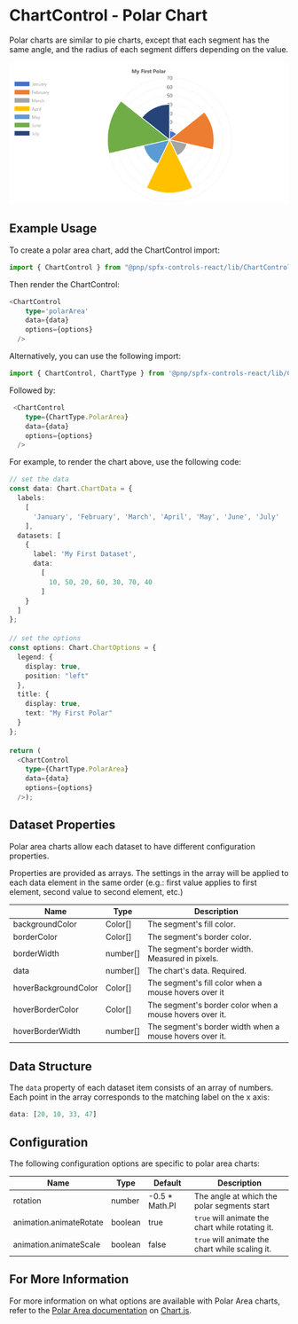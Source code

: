 # ChartControl - Polar Chart

Polar charts are similar to pie charts, except that each segment has the same angle, and the radius of each segment differs depending on the value.

![Default Polar Chart](../assets/PolarAreaChart.png)

## Example Usage

To create a polar area chart, add the ChartControl import:

```TypeScript
import { ChartControl } from "@pnp/spfx-controls-react/lib/ChartControl";
```

Then render the ChartControl:

```TypeScript
<ChartControl
    type='polarArea'
    data={data}
    options={options}
  />
```

Alternatively, you can use the following import:

```TypeScript
import { ChartControl, ChartType } from '@pnp/spfx-controls-react/lib/ChartControl';
```

Followed by:

```TypeScript
 <ChartControl
    type={ChartType.PolarArea}
    data={data}
    options={options}
  />
```

For example, to render the chart above, use the following code:

```TypeScript
// set the data
const data: Chart.ChartData = {
  labels:
    [
      'January', 'February', 'March', 'April', 'May', 'June', 'July'
    ],
  datasets: [
    {
      label: 'My First Dataset',
      data:
        [
          10, 50, 20, 60, 30, 70, 40
        ]
    }
  ]
};

// set the options
const options: Chart.ChartOptions = {
  legend: {
    display: true,
    position: "left"
  },
  title: {
    display: true,
    text: "My First Polar"
  }
};

return (
  <ChartControl
    type={ChartType.PolarArea}
    data={data}
    options={options}
  />);
```

## Dataset Properties

Polar area charts allow each dataset to have different configuration properties.

Properties are provided as arrays. The settings in the array will be applied to each data element in the same order (e.g.: first value applies to first element, second value to second element, etc.)

| Name                  | Type                                              | Description |
| ----                  | ----                                              | ---- |
| backgroundColor       | Color[]                                  | The segment's fill color.  |
| borderColor           | Color[]                                  | The segment's border color.  |
| borderWidth           | number[]                                | The segment's border width. Measured in pixels. |
| data | number[] | The chart's data. Required. |
| hoverBackgroundColor  | Color[]                                  | The segment's fill color when a mouse hovers over it |
| hoverBorderColor      | Color[]                                  | The segment's border color when a mouse hovers over it.  |
| hoverBorderWidth      | number[]                                | The segment's border width when a mouse hovers over it.  |

## Data Structure

The `data` property of each dataset item consists of an array of numbers. Each point in the array corresponds to the matching label on the x axis:

```TypeScript
data: [20, 10, 33, 47]
```

## Configuration

The following configuration options are specific to polar area charts:

| Name | Type | Default | Description |
| ---- | ---- | ---- | ---- |
| rotation | number | -0.5 * Math.PI | The angle at which the polar segments start |
| animation.animateRotate | boolean | true | `true` will animate the chart while rotating it.  |
| animation.animateScale | boolean | false | `true` will animate the chart while scaling it.  |

## For More Information

For more information on what options are available with Polar Area charts, refer to the [Polar Area documentation](https://www.chartjs.org/docs/latest/charts/polar.html) on [Chart.js](https://www.chartjs.org).
